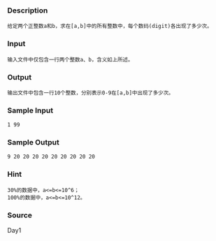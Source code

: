 
### Description
	给定两个正整数a和b，求在[a,b]中的所有整数中，每个数码(digit)各出现了多少次。

### Input
	输入文件中仅包含一行两个整数a、b，含义如上所述。

### Output
	输出文件中包含一行10个整数，分别表示0-9在[a,b]中出现了多少次。

### Sample Input
	1 99

### Sample Output
	9 20 20 20 20 20 20 20 20 20

### Hint
	30%的数据中，a<=b<=10^6；
	100%的数据中，a<=b<=10^12。

### Source
Day1